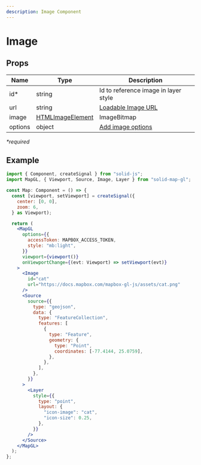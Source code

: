 ```yaml
---
description: Image Component
---
```


# Image

## Props

| Name    | Type                                                                           | Description                                                                       |
| ------- | ------------------------------------------------------------------------------ | --------------------------------------------------------------------------------- |
| id\*    | string                                                                         | Id to reference image in layer style                                              |
| url     | string                                                                         | [Loadable Image URL](https://docs.mapbox.com/mapbox-gl-js/api/map/#map#loadimage) |
| image   | [HTMLImageElement](https://docs.mapbox.com/mapbox-gl-js/api/map/#map#addimage) | ImageBitmap                                                                       |
| options | object                                                                         | [Add image options](https://docs.mapbox.com/mapbox-gl-js/api/map/#map#addimage)   |

_\*required_

## Example

```jsx
import { Component, createSignal } from "solid-js";
import MapGL, { Viewport, Source, Image, Layer } from "solid-map-gl";

const Map: Component = () => {
  const [viewport, setViewport] = createSignal({
    center: [0, 0],
    zoom: 6,
  } as Viewport);

  return (
    <MapGL
      options={{
        accessToken: MAPBOX_ACCESS_TOKEN,
        style: "mb:light",
      }}
      viewport={viewport()}
      onViewportChange={(evt: Viewport) => setViewport(evt)}
    >
      <Image
        id="cat"
        url="https://docs.mapbox.com/mapbox-gl-js/assets/cat.png"
      />
      <Source
        source={{
          type: "geojson",
          data: {
            type: "FeatureCollection",
            features: [
              {
                type: "Feature",
                geometry: {
                  type: "Point",
                  coordinates: [-77.4144, 25.0759],
                },
              },
            ],
          },
        }}
      >
        <Layer
          style={{
            type: "point",
            layout: {
              "icon-image": "cat",
              "icon-size": 0.25,
            },
          }}
        />
      </Source>
    </MapGL>
  );
};
```
